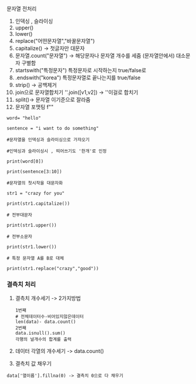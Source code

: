 문자열 전처리 
1. 인덱싱 , 슬라이싱
1. upper()
2. lower()
3. replace("어떤문자열","바꿀문자열")
4. capitalize() -> 첫글자만 대문자
5. 문자열.count("문자열") -> 해당문자나 문자열 개수를 세줌 (문자열안에서) 대소문자 구별함
6. startswith("특정문자") 특정문자로 시작하는지 true/false로 
7. .endswith("korea")  특정문자열로 끝나는지를 true/false
8. strip() -> 공백제거
9. join으로 문자열합치기 ''.join([v1,v2]) -> ''이걸로 합치기
 10. split()-> 문자열 이기준으로 잘라줌 
 11. 문자열 포맷팅 f""
```
word= "hello"

sentence = "i want to do something"
```

```
#문자열을 인덱싱과 슬라이싱으로 가쟈오기

#인덱싱과 슬라이싱시 , 띄어쓰기도 '한개'로 인정

print(word[0])

print(sentence[3:10])
```

```
#문자열의 첫시작을 대문자화

str1 = "crazy for you"

print(str1.capitalize())

# 전부대문자

print(str1.upper())

# 전부소문자

print(str1.lower())

# 특정 문자열 A를 B로 대체

print(str1.replace("crazy","good"))
```





### 결측치 처리

1. 결측치 개수세기 -> 2가지방법 
	```
	1번째
	# 전체데이터수-비어있지않은데이터
	len(data)- data.count()
	2번째
	data.isnull().sum()
	각행의 널개수의 합계를 출력
	```
	
2. 데이터 각열의 개수세기 -> data.count() 
3. 결측치 값 채우기 
```
data['열이름'].fillna(0) -> 결측치 0으로 다 채우기
```